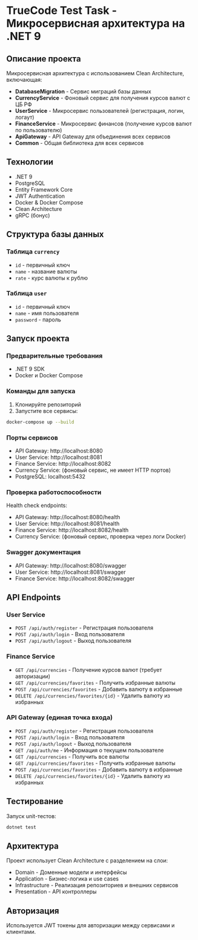 # TrueCode Test Task - Микросервисная архитектура на .NET 9

## Описание проекта

Микросервисная архитектура с использованием Clean Architecture, включающая:

- **DatabaseMigration** - Сервис миграций базы данных
- **CurrencyService** - Фоновый сервис для получения курсов валют с ЦБ РФ
- **UserService** - Микросервис пользователей (регистрация, логин, логаут)
- **FinanceService** - Микросервис финансов (получение курсов валют по пользователю)
- **ApiGateway** - API Gateway для объединения всех сервисов
- **Common** - Общая библиотека для всех сервисов

## Технологии

- .NET 9
- PostgreSQL
- Entity Framework Core
- JWT Authentication
- Docker & Docker Compose
- Clean Architecture
- gRPC (бонус)

## Структура базы данных

### Таблица `currency`
- `id` - первичный ключ
- `name` - название валюты
- `rate` - курс валюты к рублю

### Таблица `user`
- `id` - первичный ключ
- `name` - имя пользователя
- `password` - пароль

## Запуск проекта

### Предварительные требования
- .NET 9 SDK
- Docker и Docker Compose

### Команды для запуска

1. Клонируйте репозиторий
2. Запустите все сервисы:
```bash
docker-compose up --build
```

### Порты сервисов
- API Gateway: http://localhost:8080
- User Service: http://localhost:8081
- Finance Service: http://localhost:8082
- Currency Service: (фоновый сервис, не имеет HTTP портов)
- PostgreSQL: localhost:5432

### Проверка работоспособности

Health check endpoints:
- API Gateway: http://localhost:8080/health
- User Service: http://localhost:8081/health
- Finance Service: http://localhost:8082/health
- Currency Service: (фоновый сервис, проверка через логи Docker)

### Swagger документация
- API Gateway: http://localhost:8080/swagger
- User Service: http://localhost:8081/swagger
- Finance Service: http://localhost:8082/swagger

## API Endpoints

### User Service
- `POST /api/auth/register` - Регистрация пользователя
- `POST /api/auth/login` - Вход пользователя
- `POST /api/auth/logout` - Выход пользователя

### Finance Service
- `GET /api/currencies` - Получение курсов валют (требует авторизации)
- `GET /api/currencies/favorites` - Получить избранные валюты
- `POST /api/currencies/favorites` - Добавить валюту в избранные
- `DELETE /api/currencies/favorites/{id}` - Удалить валюту из избранных

### API Gateway (единая точка входа)
- `POST /api/auth/register` - Регистрация пользователя
- `POST /api/auth/login` - Вход пользователя
- `POST /api/auth/logout` - Выход пользователя
- `GET /api/auth/me` - Информация о текущем пользователе
- `GET /api/currencies` - Получить все валюты
- `GET /api/currencies/favorites` - Получить избранные валюты
- `POST /api/currencies/favorites` - Добавить валюту в избранные
- `DELETE /api/currencies/favorites/{id}` - Удалить валюту из избранных

## Тестирование

Запуск unit-тестов:
```bash
dotnet test
```

## Архитектура

Проект использует Clean Architecture с разделением на слои:
- Domain - Доменные модели и интерфейсы
- Application - Бизнес-логика и use cases
- Infrastructure - Реализация репозиториев и внешних сервисов
- Presentation - API контроллеры

## Авторизация

Используется JWT токены для авторизации между сервисами и клиентами.
